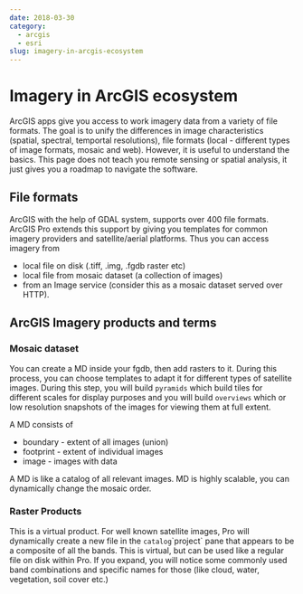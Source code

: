 ```yaml
---
date: 2018-03-30
category:
  - arcgis
  - esri
slug: imagery-in-arcgis-ecosystem
---
```

# Imagery in ArcGIS ecosystem
ArcGIS apps give you access to work imagery data from a variety of file formats. The goal is to unify the differences in image characteristics (spatial, spectral, temportal resolutions), file formats (local - different types of image formats, mosaic and web). However, it is useful to understand the basics. This page does not teach you remote sensing or spatial analysis, it just gives you a roadmap to navigate the software.

<!-- more -->

## File formats
ArcGIS with the help of GDAL system, supports over 400 file formats. ArcGIS Pro extends this support by giving you templates for common imagery providers and satellite/aerial platforms. Thus you can access imagery from
 - local file on disk (.tiff, .img, .fgdb raster etc)
 - local file from mosaic dataset (a collection of images)
 - from an Image service (consider this as a mosaic dataset served over HTTP).

## ArcGIS Imagery products and terms
### Mosaic dataset
You can create a MD inside your fgdb, then add rasters to it. During this process, you can choose templates to adapt it for different types of satellite images. During this step, you will build `pyramids` which build tiles for different scales for display purposes and you will build `overviews` which or low resolution snapshots of the images for viewing them at full extent.

A MD consists of 
 - boundary - extent of all images (union)
 - footprint - extent of individual images
 - image - images with data

A MD is like a catalog of all relevant images. MD is highly scalable, you can dynamically change the mosaic order. 

### Raster Products
This is a virtual product. For well known satellite images, Pro will dynamically create a new file in the `catalog`\`project` pane that appears to be a composite of all the bands. This is virtual, but can be used like a regular file on disk within Pro. If you expand, you will notice some commonly used band combinations and specific names for those (like cloud, water, vegetation, soil cover etc.)